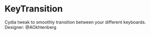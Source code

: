 # KeyTransition
Cydia tweak to smoothly transition between your different keyboards. Designer: @AOkhtenberg
